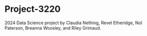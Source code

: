# Project-3220

2024 Data Science project by Claudia Nething, Revel Etheridge, Nol Paterson, Breanna Woosley, and Riley Grimaud. 
